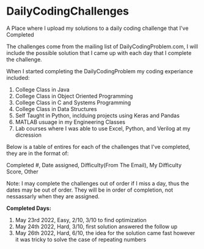 # DailyCodingChallenges
A Place where I upload my solutions to a daily coding challenge that I've Completed

The challenges come from the mailing list of DailyCodingProblem.com, I will include the possible solution that I came up with each day that I complete the challenge.

When I started completing the DailyCodingProblem my coding experiance included:
1. College Class in Java
2. College Class in Object Oriented Programming
3. College Class in C and Systems Programming
4. College Class in Data Structures
5. Self Taught in Python, inclduing projects using Keras and Pandas 
6. MATLAB usuage in my Engineering Classes
7. Lab courses where I was able to use Excel, Python, and Verilog at my dicression

Below is a table of entires for each of the challenges that I've completed, they are in the format of:

Completed #, Date assigned, Difficulty(From The Email), My Difficulty Score, Other

Note: I may complete the challenges out of order if I miss a day, thus the dates may be out of order. 
They will be in order of completion, not nessassarly when they are assigned.

**Completed Days:**
1. May 23rd 2022, Easy, 2/10, 3/10 to find optimization
2. May 24th 2022, Hard, 3/10, first solution answered the follow up
3. May 26th 2022, Hard, 6/10, the idea for the solution came fast however it was tricky to solve the case of repeating numbers
